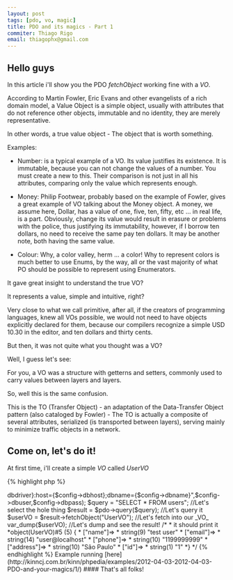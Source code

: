 ```yaml
---
layout: post
tags: [pdo, vo, magic]
title: PDO and its magics - Part 1
commiter: Thiago Rigo
email: thiagophx@gmail.com
---
```

## Hello guys

In this article i'll show you the PDO _fetchObject_ working fine with a _VO_.

According to Martin Fowler, Eric Evans and other evangelists of a rich domain model, a Value Object is a simple object, usually with attributes that do not reference other objects, immutable and no identity, they are merely representative. 

In other words, a true value object - The object that is worth something. 

Examples:

* Number: is a typical example of a VO. Its value justifies its existence. It is immutable, because you can not change the values of a number. 
You must create a new to this. 
Their comparison is not just in all his attributes, comparing only the value which represents enough.

* Money: Philip Footwear, probably based on the example of Fowler, gives a great example of VO talking about the Money object. 
A money, we assume here, Dollar, has a value of one, five, ten, fifty, etc ... in real life, is a part. 
Obviously, change its value would result in erasure or problems with the police, thus justifying its immutability, however, if I borrow ten dollars, no need to receive the same pay ten dollars. 
It may be another note, both having the same value.

* Colour: Why, a color valley, herm ... a color! 
Why to represent colors is much better to use Enums, by the way, all or the vast majority of what PO should be possible to represent using Enumerators.


It gave great insight to understand the true VO? 

It represents a value, simple and intuitive, right? 

Very close to what we call primitive, after all, if the creators of programming languages, knew all VOs possible, we would not need to have objects explicitly declared for them, because our compilers recognize a simple USD 10.30 in the editor, and ten dollars and thirty cents.

But then, it was not quite what you thought was a VO? 

Well, I guess let's see: 

For you, a VO was a structure with getterns and setters, commonly used to carry values ​​between layers and layers. 

So, well this is the same confusion. 

This is the TO (Transfer Object) - an adaptation of the Data-Transfer Object pattern (also cataloged by Fowler) - The TO is actually a composite of several attributes, serialized (is transported between layers), serving mainly to minimize traffic objects in a network.

## Come on, let's do it!

At first time, i'll create a simple _VO_ called _UserVO_

{% highlight php %}
<?php
  //UserVO.php
  class UserVO{
    public $name,$email,$phone,$address; // We don't exactly need this... but i love to declare things.
        
  //declare anything else that you want here!  
  }
{% endhighlight %}

Like you can see, we have an _UserVO_ with _name_, _email_, _phone_ and _address_ attributes.

This is basicly a return from a UserDAO or a user table from your database.

### What's the magic?

Basicly, when we fetch some data from database, we'll tell to PDO to put's the result into this _VO_ ..
Yeah, _crazy_ _hun_?

Let's do some piece of code...

At first we need a table, right?

###### So

{% highlight sql %}
CREATE TABLE users(id int not null primary key auto_increment, name text, email varchar(255), phone int(11), address text);
{% endhighlight %}

* The phone is int(11) becouse in Brazil it have about 11 digits, 011 99999999
* email is varchar(255) cuz i dont think someone has a bigger email address than it.
* name is text cuz people have big names ;)
* address is text... cuz, it's a full address

{% highlight sql %}
INSERT INTO users(name,email,phone,address) VALUES('test user','user@localhost',1199999999,'São Paulo');
{% endhighlight %}

populate it! _Come_ _at_ _me_ _Bro_ !


###### And our php code

{% highlight php %}
<?php
  //Look, it's a poor php code, just to demonstrate for all u guys.
  //demo.php
  spl_autoload_register(function($className){
  require_once str_replace(array('\\','_'),'/',$className).'.php';
  //Yeah, and autoloader... not too poor
  });
  //I supose that u have a config object/array/something to your database credentials...
  //I'll not abstract this to a Proxy, cuz it's just a demo for the magic, not for patterns and others
  $pdo = new PDO("{$config->dbdriver}:host={$config->dbhost};dbname={$config->dbname}",$config->dbuser,$config->dbpass);
	
  $query = "SELECT * FROM users"; //Let's select the hole thing
	
  $result = $pdo->query($query); //Let's query it

  $userVO = $result->fetchObject("UserVO"); //Let's fetch into our _VO_

  var_dump($userVO); //Let's dump and see the result!
  /*
  * it should print it
  *object(UserVO)#5 (5) {
  * ["name"]=>
  * string(9) "test user"
  * ["email"]=>
  * string(14) "user@localhost"
  * ["phone"]=>
  * string(10) "1199999999"
  * ["address"]=>
  * string(10) "São Paulo"
  * ["id"]=>
  * string(1) "1"
  *}
  */	
{% endhighlight %}

Example running [here](http://kinncj.com.br/kinn/phpedia/examples/2012-04-03-2012-04-03-PDO-and-your-magics/1/)

#### That's all folks!
